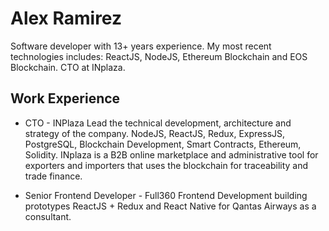 # Alex Ramirez

Software developer with 13+ years experience. 
My most recent technologies includes: ReactJS, NodeJS, Ethereum Blockchain and EOS Blockchain. CTO at INplaza.

## Work Experience

* CTO - INPlaza 
  Lead the technical development, architecture and strategy of the company. 
  NodeJS, ReactJS, Redux, ExpressJS, PostgreSQL, Blockchain Development, Smart Contracts, Ethereum, Solidity. 
  INplaza is a B2B online marketplace and administrative tool for exporters and importers that uses the blockchain for traceability and trade finance.

* Senior Frontend Developer - Full360
  Frontend Development building prototypes ReactJS + Redux and React Native for Qantas Airways as a consultant.
